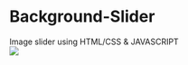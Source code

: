 # Background-Slider
Image slider using HTML/CSS & JAVASCRIPT
<br>
<img src="https://i.postimg.cc/fL0gsStc/Expanding-image-cards.jpg"></img>
